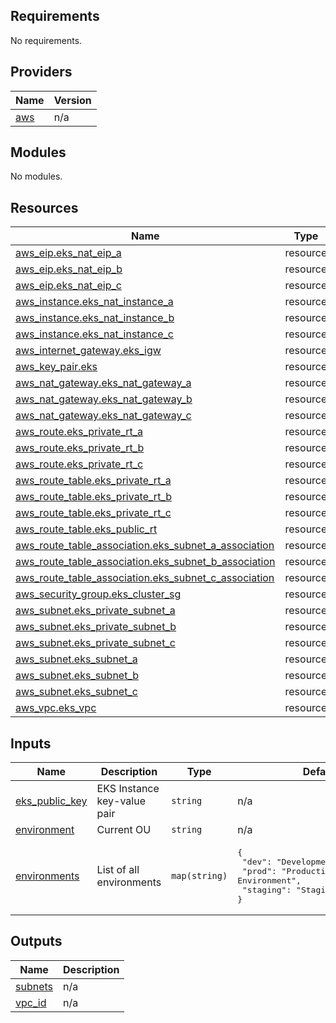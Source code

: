 <!-- BEGIN_TF_DOCS -->
## Requirements

No requirements.

## Providers

| Name | Version |
|------|---------|
| <a name="provider_aws"></a> [aws](#provider\_aws) | n/a |

## Modules

No modules.

## Resources

| Name | Type |
|------|------|
| [aws_eip.eks_nat_eip_a](https://registry.terraform.io/providers/hashicorp/aws/latest/docs/resources/eip) | resource |
| [aws_eip.eks_nat_eip_b](https://registry.terraform.io/providers/hashicorp/aws/latest/docs/resources/eip) | resource |
| [aws_eip.eks_nat_eip_c](https://registry.terraform.io/providers/hashicorp/aws/latest/docs/resources/eip) | resource |
| [aws_instance.eks_nat_instance_a](https://registry.terraform.io/providers/hashicorp/aws/latest/docs/resources/instance) | resource |
| [aws_instance.eks_nat_instance_b](https://registry.terraform.io/providers/hashicorp/aws/latest/docs/resources/instance) | resource |
| [aws_instance.eks_nat_instance_c](https://registry.terraform.io/providers/hashicorp/aws/latest/docs/resources/instance) | resource |
| [aws_internet_gateway.eks_igw](https://registry.terraform.io/providers/hashicorp/aws/latest/docs/resources/internet_gateway) | resource |
| [aws_key_pair.eks](https://registry.terraform.io/providers/hashicorp/aws/latest/docs/resources/key_pair) | resource |
| [aws_nat_gateway.eks_nat_gateway_a](https://registry.terraform.io/providers/hashicorp/aws/latest/docs/resources/nat_gateway) | resource |
| [aws_nat_gateway.eks_nat_gateway_b](https://registry.terraform.io/providers/hashicorp/aws/latest/docs/resources/nat_gateway) | resource |
| [aws_nat_gateway.eks_nat_gateway_c](https://registry.terraform.io/providers/hashicorp/aws/latest/docs/resources/nat_gateway) | resource |
| [aws_route.eks_private_rt_a](https://registry.terraform.io/providers/hashicorp/aws/latest/docs/resources/route) | resource |
| [aws_route.eks_private_rt_b](https://registry.terraform.io/providers/hashicorp/aws/latest/docs/resources/route) | resource |
| [aws_route.eks_private_rt_c](https://registry.terraform.io/providers/hashicorp/aws/latest/docs/resources/route) | resource |
| [aws_route_table.eks_private_rt_a](https://registry.terraform.io/providers/hashicorp/aws/latest/docs/resources/route_table) | resource |
| [aws_route_table.eks_private_rt_b](https://registry.terraform.io/providers/hashicorp/aws/latest/docs/resources/route_table) | resource |
| [aws_route_table.eks_private_rt_c](https://registry.terraform.io/providers/hashicorp/aws/latest/docs/resources/route_table) | resource |
| [aws_route_table.eks_public_rt](https://registry.terraform.io/providers/hashicorp/aws/latest/docs/resources/route_table) | resource |
| [aws_route_table_association.eks_subnet_a_association](https://registry.terraform.io/providers/hashicorp/aws/latest/docs/resources/route_table_association) | resource |
| [aws_route_table_association.eks_subnet_b_association](https://registry.terraform.io/providers/hashicorp/aws/latest/docs/resources/route_table_association) | resource |
| [aws_route_table_association.eks_subnet_c_association](https://registry.terraform.io/providers/hashicorp/aws/latest/docs/resources/route_table_association) | resource |
| [aws_security_group.eks_cluster_sg](https://registry.terraform.io/providers/hashicorp/aws/latest/docs/resources/security_group) | resource |
| [aws_subnet.eks_private_subnet_a](https://registry.terraform.io/providers/hashicorp/aws/latest/docs/resources/subnet) | resource |
| [aws_subnet.eks_private_subnet_b](https://registry.terraform.io/providers/hashicorp/aws/latest/docs/resources/subnet) | resource |
| [aws_subnet.eks_private_subnet_c](https://registry.terraform.io/providers/hashicorp/aws/latest/docs/resources/subnet) | resource |
| [aws_subnet.eks_subnet_a](https://registry.terraform.io/providers/hashicorp/aws/latest/docs/resources/subnet) | resource |
| [aws_subnet.eks_subnet_b](https://registry.terraform.io/providers/hashicorp/aws/latest/docs/resources/subnet) | resource |
| [aws_subnet.eks_subnet_c](https://registry.terraform.io/providers/hashicorp/aws/latest/docs/resources/subnet) | resource |
| [aws_vpc.eks_vpc](https://registry.terraform.io/providers/hashicorp/aws/latest/docs/resources/vpc) | resource |

## Inputs

| Name | Description | Type | Default | Required |
|------|-------------|------|---------|:--------:|
| <a name="input_eks_public_key"></a> [eks\_public\_key](#input\_eks\_public\_key) | EKS Instance key-value pair | `string` | n/a | yes |
| <a name="input_environment"></a> [environment](#input\_environment) | Current OU | `string` | n/a | yes |
| <a name="input_environments"></a> [environments](#input\_environments) | List of all environments | `map(string)` | <pre>{<br>  "dev": "Development Environment",<br>  "prod": "Production Environment",<br>  "staging": "Staging Environment"<br>}</pre> | no |

## Outputs

| Name | Description |
|------|-------------|
| <a name="output_subnets"></a> [subnets](#output\_subnets) | n/a |
| <a name="output_vpc_id"></a> [vpc\_id](#output\_vpc\_id) | n/a |
<!-- END_TF_DOCS -->